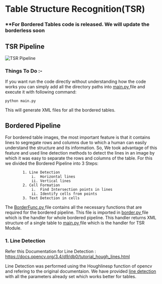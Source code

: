 # Table Structure Recognition(TSR)

### **For Bordered Tables code is released. We will update the borderless soon

## TSR Pipeline
![TSR Pipeline](https://github.com/DevashishPrasad/CascadeTabNet/blob/master/Table%20Structure%20Recognition/Pipeline.PNG)

### Things To Do :- 
If you want run the code directly without understanding how the code works you can simply add all the directory paths into <a href=https://github.com/DevashishPrasad/CascadeTabNet/blob/master/Table%20Structure%20Recognition/main.py> main.py </a> file and execute it with following command:
```
python main.py
```
This will generate XML files for all the bordered tables.

## Bordered Pipeline
For bordered table images, the most important feature is that it contains lines to segregate rows and columns due to which a human can easily understand the structure and its information. So, We took advantage of this feature and used line detection methods to detect the lines in an image by which it was easy to separate the rows and columns of the table. For this we divided the Bordered Pipeline into 3 Steps: 
            
            1. Line Detection
                i.  Horizontal lines
                ii. Vertical lines
            2. Cell Formation
                i.  Find Intersection points in lines
                ii. Identify cells from points
            3. Text Detection in cells 

The <a href=https://github.com/DevashishPrasad/CascadeTabNet/blob/master/Table%20Structure%20Recognition/Functions/BorderFunc.py > BorderFunc.py </a> file contains all the necessary functions that are required for the bordered pipeline. This file is imported in <a href=https://github.com/DevashishPrasad/CascadeTabNet/blob/master/Table%20Structure%20Recognition/border.py> border.py </a> file which is the handler for whole bordered pipeline. This handler returns XML structure of a single table to <a href=https://github.com/DevashishPrasad/CascadeTabNet/blob/master/Table%20Structure%20Recognition/main.py> main.py </a> file which is the handler for TSR Module.

### 1. Line Detection
Refer this Documentation for Line Detection : https://docs.opencv.org/3.4/d9/db0/tutorial_hough_lines.html

Line Detection was performed using the Houghlinesp function of opencv and refering to the original documentaion. We have provided <a href=https://github.com/DevashishPrasad/CascadeTabNet/blob/master/Table%20Structure%20Recognition/Functions/line_detection.py > line detection</a> with all the parameters already set which works better for tables. 
